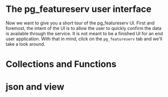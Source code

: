 # The pg_featureserv user interface

Now we want to give you a short tour of the pg_featureserv UI. First and foremost, the intent of the UI is to allow the user to quickly confirm the data is available through the service. It is not meant to be a finished UI for an end user application. With that in mind, click on the ```pg_featureserv``` tab and we'll take a look around.

# Collections and Functions


# json and view

